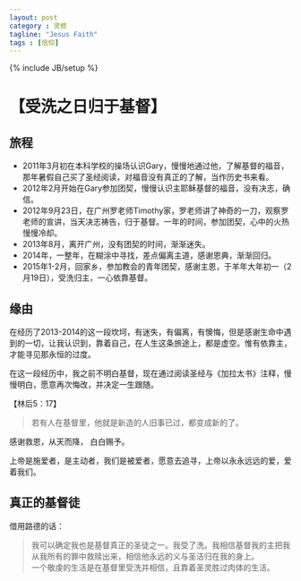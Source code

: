 ```yaml
---
layout: post
category : 灵修
tagline: "Jesus Faith"
tags : [信仰]
---
```

{% include JB/setup %}

# 【受洗之日归于基督】

## 旅程

* 2011年3月初在本科学校的操场认识Gary，慢慢地通过他，了解基督的福音，那年暑假自己买了圣经阅读，对福音没有真正的了解，当作历史书来看。  
* 2012年2月开始在Gary参加团契，慢慢认识主耶稣基督的福音，没有决志，确信。
* 2012年9月23日，在广州罗老师Timothy家，罗老师讲了神奇的一刀，观察罗老师的宣讲，当天决志祷告，归于基督。一年的时间，参加团契，心中的火热慢慢冷却。
* 2013年8月，离开广州，没有团契的时间，渐渐迷失。
* 2014年，一整年，在糊涂中寻找，差点偏离主道，感谢恩典，渐渐回归。
* 2015年1-2月，回家乡，参加教会的青年团契，感谢主恩，于羊年大年初一（2月19日），受洗归主，一心依靠基督。

## 缘由

在经历了2013-2014的这一段坎坷，有迷失，有偏离，有懊悔，但是感谢生命中遇到的一切，让我认识到，靠着自己，在人生这条旅途上，都是虚空。惟有依靠主，才能寻见那永恒的过度。

在这一段经历中，我之前不明白基督，现在通过阅读圣经与《加拉太书》注释，慢慢明白，愿意再次悔改，并决定一生跟随。

【林后5：17】

> 若有人在基督里，他就是新造的人旧事已过，都变成新的了。

感谢救恩，从天而降， 白白赐予。

上帝是施爱者，是主动者，我们是被爱者，愿意去追寻，上帝以永永远远的爱，爱着我们。

## 真正的基督徒

借用路德的话：

> 我可以确定我也是基督真正的圣徒之一。我受了洗。我相信基督我的主把我从我所有的罪中救赎出来，相信他永远的义与圣洁归在我的身上。  
> 一个敬虔的生活是在基督里受洗并相信，且靠着圣灵胜过肉体的生活。